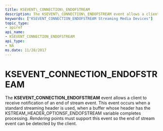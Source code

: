 ```yaml
---
title: KSEVENT\_CONNECTION\_ENDOFSTREAM
description: The KSEVENT\_CONNECTION\_ENDOFSTREAM event allows a client to receive notification of an end of stream event.
keywords: ["KSEVENT_CONNECTION_ENDOFSTREAM Streaming Media Devices"]
topic_type:
- apiref
api_name:
- KSEVENT_CONNECTION_ENDOFSTREAM
api_type:
- NA
ms.date: 11/28/2017
---
```


# KSEVENT\_CONNECTION\_ENDOFSTREAM


The **KSEVENT\_CONNECTION\_ENDOFSTREAM** event allows a client to receive notification of an end of stream event. This event occurs when a standard streaming header is used, when a buffer whose header has the KSTREAM\_HEADER\_OPTIONSF\_ENDOFSTREAM variable completes processing. *Rendering* points must support this event so the end of stream event can be detected by the client.

 

 





